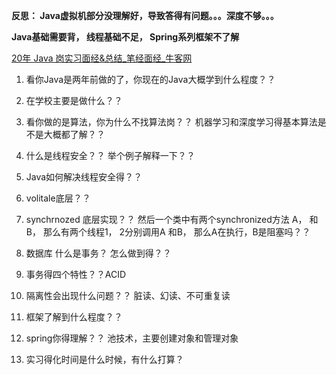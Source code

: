 

**反思： Java虚拟机部分没理解好，导致答得有问题。。。深度不够。。。**

**Java基础需要背， 线程基础不足， Spring系列框架不了解**

[20年 Java 岗实习面经&总结_笔经面经_牛客网](https://www.nowcoder.com/discuss/716205)

1. 看你Java是两年前做的了，你现在的Java大概学到什么程度？？

1. 在学校主要是做什么？？

1. 看你做的是算法，你为什么不找算法岗？？ 机器学习和深度学习得基本算法是不是大概都了解？？

1. 什么是线程安全？？ 举个例子解释一下？？

1. Java如何解决线程安全得？？

1. volitale底层？？

1. synchrnozed 底层实现？？ 然后一个类中有两个synchronized方法 A， 和B， 那么有两个线程1， 2分别调用A 和B， 那么A在执行，B是阻塞吗？？

1. 数据库 什么是事务？ 怎么做到得？？

1. 事务得四个特性？？ACID

1. 隔离性会出现什么问题？？ 脏读、幻读、不可重复读

1. 框架了解到什么程度？？

1. spring你得理解？？  池技术，主要创建对象和管理对象

1. 实习得化时间是什么时候，有什么打算？

